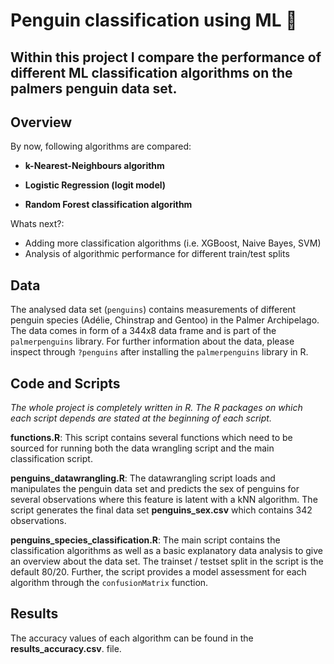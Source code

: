 # Penguin classification using ML :penguin:  

## Within this project I compare the performance of different ML classification algorithms on the palmers penguin data set. 

## Overview

By now, following algorithms are compared:

-   **k-Nearest-Neighbours algorithm**

-   **Logistic Regression (logit model)**

-   **Random Forest classification algorithm**

Whats next?:

-   Adding more classification algorithms (i.e. XGBoost, Naive Bayes, SVM)
-   Analysis of algorithmic performance for different train/test splits

## Data

The analysed data set (`penguins`) contains measurements of different penguin species (Adélie, Chinstrap and Gentoo) in the Palmer Archipelago. The data comes in form of a 344x8 data frame and is part of the `palmerpenguins` library. For further information about the data, please inspect through `?penguins` after installing the `palmerpenguins` library in R.

## Code and Scripts

*The whole project is completely written in R. The R packages on which each script depends are stated at the beginning of each script.*

**functions.R**: This script contains several functions which need to be sourced for running both the data wrangling script and the main classification script.

**penguins_datawrangling.R**: The datawrangling script loads and manipulates the penguin data set and predicts the sex of penguins for several observations where this feature is latent with a kNN algorithm. The script generates the final data set **penguins_sex.csv** which contains 342 observations.

**penguins_species_classification.R**: The main script contains the classification algorithms as well as a basic explanatory data analysis to give an overview about the data set. The trainset / testset split in the script is the default 80/20. Further, the script provides a model assessment for each algorithm through the `confusionMatrix` function. 

## Results
The accuracy values of each algorithm can be found in the **results_accuracy.csv**. file.
